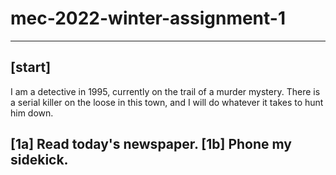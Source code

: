# mec-2022-winter-assignment-1
---
## [start]
I am a detective in 1995, currently on the trail of a murder mystery. There is a serial killer on the loose in this town, and I will do whatever it takes to hunt him down.

**[1a]** Read today's newspaper.
**[1b]** Phone my sidekick.
---